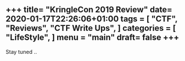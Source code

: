 +++
title= "KringleCon 2019 Review"
date= 2020-01-17T22:26:06+01:00
tags = [
    "CTF",
    "Reviews",
    "CTF Write Ups",
]
categories = [
    "LifeStyle",
]
menu = "main"
draft= false
+++
---

Stay tuned ..
